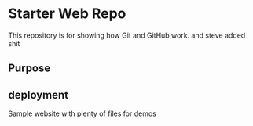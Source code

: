 # Starter Web Repo

This repository is for showing how Git and GitHub work. and steve added shit


## Purpose

## deployment



Sample website with plenty of files for demos